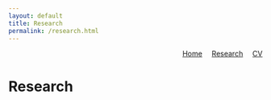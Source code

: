 ```yaml
---
layout: default
title: Research
permalink: /research.html
---
```


<!-- Custom Top Navigation -->
<div style="text-align: right; margin-bottom: 20px;">
  <a href="/" style="margin-right: 15px;">Home</a>
  <a href="/research.html" style="margin-right: 15px;">Research</a>
  <a href="/public_cv.pdf" target="_blank">CV</a>
</div>

# Research

